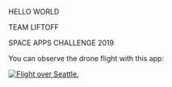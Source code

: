 HELLO WORLD

TEAM LIFTOFF

SPACE APPS CHALLENGE 2019

You can observe the drone flight with this app:

[![Flight over Seattle.](https://img.youtube.com/vi/kZ4EJpDhzjM/0.jpg)](https://www.youtube.com/watch?v=kZ4EJpDhzjM)

